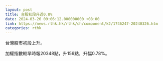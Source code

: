 ```yaml
---
layout: post
title: 台股初段升近0.8%
date: 2024-03-26 09:06:12.000000000 +08:00
link: https://news.rthk.hk/rthk/ch/component/k2/1746247-20240326.htm
categories: rthk
---
```


台灣股市初段上升。

加權指數較早時報20348點，升156點，升幅0.78%。
